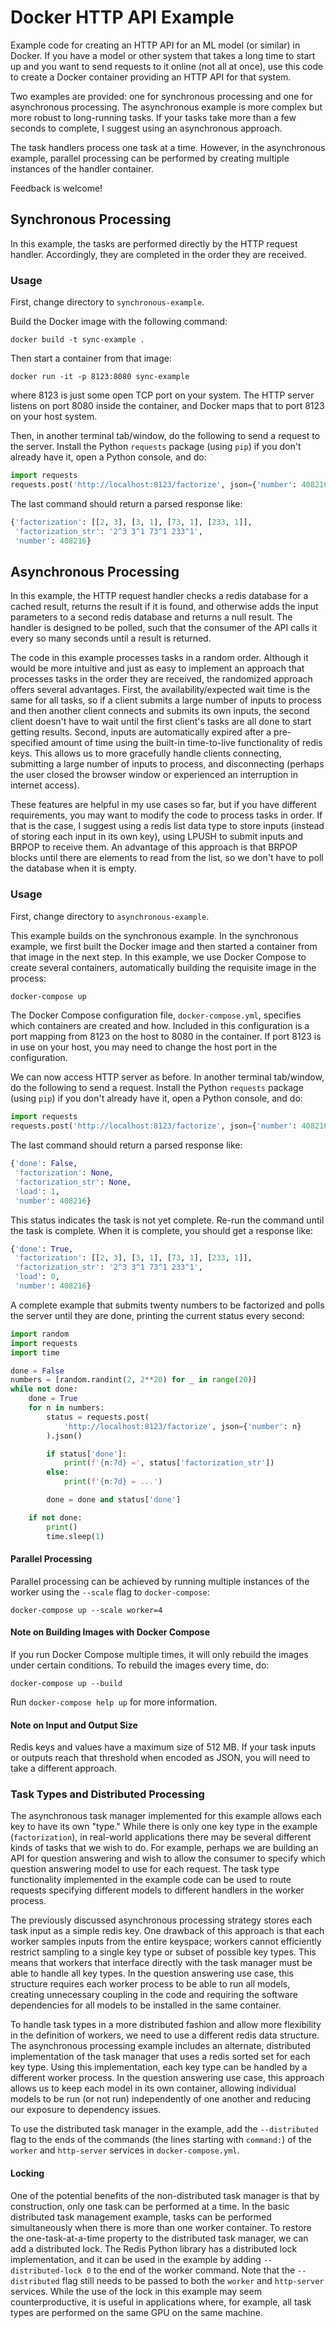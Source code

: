 # Docker HTTP API Example

Example code for creating an HTTP API for an ML model (or similar) in
Docker.  If you have a model or other system that takes a long time to
start up and you want to send requests to it online (not all at once),
use this code to create a Docker container providing an HTTP API for
that system.

Two examples are provided: one for synchronous processing and one for
asynchronous processing.  The asynchronous example is more complex but
more robust to long-running tasks.  If your tasks take more than a
few seconds to complete, I suggest using an asynchronous approach.

The task handlers process one task at a time.  However, in the
asynchronous example, parallel processing can be performed by creating
multiple instances of the handler container.

Feedback is welcome!

## Synchronous Processing

In this example, the tasks are performed directly by the HTTP request
handler.  Accordingly, they are completed in the order they are
received.

### Usage

First, change directory to `synchronous-example`.

Build the Docker image with the following command:

```
docker build -t sync-example .
```

Then start a container from that image:

```
docker run -it -p 8123:8080 sync-example
```

where 8123 is just some open TCP port on your system.  The HTTP
server listens on port 8080 inside the container, and Docker maps
that to port 8123 on your host system.

Then, in another terminal tab/window, do the following to send a
request to the server.  Install the Python `requests` package (using
`pip`) if you don't already have it, open a Python console, and do:

```python
import requests
requests.post('http://localhost:8123/factorize', json={'number': 408216}).json()
```

The last command should return a parsed response like:

```python
{'factorization': [[2, 3], [3, 1], [73, 1], [233, 1]],
 'factorization_str': '2^3 3^1 73^1 233^1',
 'number': 408216}
```

## Asynchronous Processing

In this example, the HTTP request handler checks a redis database for a
cached result, returns the result if it is found, and otherwise adds
the input parameters to a second redis database and returns a null
result.  The handler is designed to be polled, such that the consumer
of the API calls it every so many seconds until a result is returned.

The code in this example processes tasks in a random order.  Although
it would be more intuitive and just as easy to implement an approach
that processes tasks in the order they are received, the randomized
approach offers several advantages.  First, the availability/expected
wait time is the same for all tasks, so if a client submits a large
number of inputs to process and then another client connects and
submits its own inputs, the second client doesn't have to wait until
the first client's tasks are all done to start getting results.
Second, inputs are automatically expired after a pre-specified amount
of time using the built-in time-to-live functionality of redis keys.
This allows us to more gracefully handle clients connecting, submitting
a large number of inputs to process, and disconnecting (perhaps the
user closed the browser window or experienced an interruption in
internet access).

These features are helpful in my use cases so far, but if you have
different requirements, you may want to modify the code to process
tasks in order.  If that is the case, I suggest using a redis list
data type to store inputs (instead of storing each input in its own
key), using LPUSH to submit inputs and BRPOP to receive them.  An
advantage of this approach is that BRPOP blocks until there are
elements to read from the list, so we don't have to poll the database
when it is empty.

### Usage

First, change directory to `asynchronous-example`.

This example builds on the synchronous example.  In the synchronous
example, we first built the Docker image and then started a container
from that image in the next step.  In this example, we use Docker
Compose to create several containers, automatically building the
requisite image in the process:

```bash
docker-compose up
```

The Docker Compose configuration file, `docker-compose.yml`, specifies
which containers are created and how.  Included in this configuration
is a port mapping from 8123 on the host to 8080 in the container.  If
port 8123 is in use on your host, you may need to change the host port
in the configuration.

We can now access HTTP server as before.  In another terminal
tab/window, do the following to send a request.  Install the Python
`requests` package (using `pip`) if you don't already have it, open a
Python console, and do:

```python
import requests
requests.post('http://localhost:8123/factorize', json={'number': 408216}).json()
```

The last command should return a parsed response like:

```python
{'done': False,
 'factorization': None,
 'factorization_str': None,
 'load': 1,
 'number': 408216}
```

This status indicates the task is not yet complete.  Re-run the command
until the task is complete.  When it is complete, you should get a
response like:

```python
{'done': True,
 'factorization': [[2, 3], [3, 1], [73, 1], [233, 1]],
 'factorization_str': '2^3 3^1 73^1 233^1',
 'load': 0,
 'number': 408216}
```

A complete example that submits twenty numbers to be factorized and
polls the server until they are done, printing the current status every
second:

```python
import random
import requests
import time

done = False
numbers = [random.randint(2, 2**20) for _ in range(20)]
while not done:
    done = True
    for n in numbers:
        status = requests.post(
            'http://localhost:8123/factorize', json={'number': n}
        ).json()

        if status['done']:
            print(f'{n:7d} =', status['factorization_str'])
        else:
            print(f'{n:7d} = ...')

        done = done and status['done']

    if not done:
        print()
        time.sleep(1)
```

#### Parallel Processing

Parallel processing can be achieved by running multiple instances of
the worker using the `--scale` flag to `docker-compose`:

```
docker-compose up --scale worker=4
```

#### Note on Building Images with Docker Compose

If you run Docker Compose multiple times, it will only rebuild the
images under certain conditions.  To rebuild the images every time, do:

```
docker-compose up --build
```

Run `docker-compose help up` for more information.

#### Note on Input and Output Size

Redis keys and values have a maximum size of 512 MB.  If your
task inputs or outputs reach that threshold when encoded as JSON, you
will need to take a different approach.

### Task Types and Distributed Processing

The asynchronous task manager implemented for this example allows each
key to have its own "type."  While there is only one key type in the
example (`factorization`), in real-world applications there may be
several different kinds of tasks that we wish to do.  For example,
perhaps we are building an API for question answering and wish to allow
the consumer to specify which question answering model to use for each
request.  The task type functionality implemented in the example code
can be used to route requests specifying different models to different
handlers in the worker process.

The previously discussed asynchronous processing strategy stores each
task input as a simple redis key.  One drawback of this approach is
that each worker samples inputs from the entire keyspace; workers
cannot efficiently restrict sampling to a single key type or subset of
possible key types.  This means that workers that interface directly
with the task manager must be able to handle all key types.  In the
question answering use case, this structure requires each worker
process to be able to run all models, creating unnecessary coupling in
the code and requiring the software dependencies for all models to be
installed in the same container.

To handle task types in a more distributed fashion and allow more
flexibility in the definition of workers, we need to use a different
redis data structure.  The asynchronous processing example includes an
alternate, distributed implementation of the task manager that uses a
redis sorted set for each key type.  Using this implementation, each
key type can be handled by a different worker process. In the question
answering use case, this approach allows us to keep each model in its
own container, allowing individual models to be run (or not run)
independently of one another and reducing our exposure to dependency
issues.

To use the distributed task manager in the example, add the
`--distributed` flag to the ends of the commands (the lines starting
with `command:`) of the `worker` and `http-server` services in
`docker-compose.yml`.

#### Locking

One of the potential benefits of the non-distributed task manager is
that by construction, only one task can be performed at a time.  In the
basic distributed task management example, tasks can be performed
simultaneously when there is more than one worker container.  To
restore the one-task-at-a-time property to the distributed task
manager, we can add a distributed lock.  The Redis Python library has
a distributed lock implementation, and it can be used in the example by
adding `--distributed-lock 0` to the end of the worker command.  Note
that the `--distributed` flag still needs to be passed to both the
`worker` and `http-server` services.  While the use of the lock in this
example may seem counterproductive, it is useful in applications where,
for example, all task types are performed on the same GPU on the same
machine.
